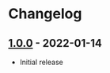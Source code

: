 # Changelog

## [1.0.0] - 2022-01-14
- Initial release 

<!---
## [Unreleased]
### Changed
- ...
--->

[1.0.0]: https://github.com/m2mtech/symfony-weblate-tests/releases/tag/v1.0.0
<!---
[Unreleased]: https://github.com/m2mtech/symfony-weblate-tests/compare/v1.0.0...HEAD
--->
